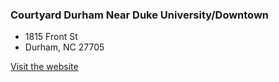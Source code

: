 ### Courtyard Durham Near Duke University/Downtown

* 1815 Front St
* Durham, NC 27705

<a href="http://www.courtyarddurham.com/" class="button">Visit the website</a>
